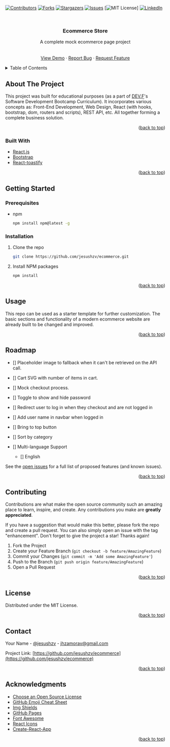 <div id="top"></div>

[![Contributors][contributors-shield]][contributors-url]
[![Forks][forks-shield]][forks-url]
[![Stargazers][stars-shield]][stars-url]
[![Issues][issues-shield]][issues-url]
[![MIT License][license-shield]]
[![LinkedIn][linkedin-shield]][linkedin-url]



<!-- PROJECT LOGO -->
<br />
<div align="center">
  <h3 align="center">Ecommerce Store</h3>

  <p align="center">
    A complete mock ecommerce page project
    <br />
    <br />
    <br />
    <a href="https://epic-poitras-6a786e.netlify.app">View Demo</a>
    ·
    <a href="https://github.com/jesushzv/ecommerce/issues">Report Bug</a>
    ·
    <a href="https://github.com/jesushzv/ecommerce/issues">Request Feature</a>
  </p>
</div>



<!-- TABLE OF CONTENTS -->
<details>
  <summary>Table of Contents</summary>
  <ol>
    <li>
      <a href="#about-the-project">About The Project</a>
      <ul>
        <li><a href="#built-with">Built With</a></li>
      </ul>
    </li>
    <li>
      <a href="#getting-started">Getting Started</a>
      <ul>
        <li><a href="#prerequisites">Prerequisites</a></li>
        <li><a href="#installation">Installation</a></li>
      </ul>
    </li>
    <li><a href="#usage">Usage</a></li>
    <li><a href="#roadmap">Roadmap</a></li>
    <li><a href="#contributing">Contributing</a></li>
    <li><a href="#license">License</a></li>
    <li><a href="#contact">Contact</a></li>
    <li><a href="#acknowledgments">Acknowledgments</a></li>
  </ol>
</details>



<!-- ABOUT THE PROJECT -->
## About The Project

This project was built for educational purposes (as a part of [DEV.F](https://www.devf.la)'s Software Development Bootcamp Curriculum). It incorporates various concepts as: Front-End Development, Web Design, React (with hooks, bootstrap, dom, routers and scripts), REST API, etc. All together forming a complete business solution.

<p align="right">(<a href="#top">back to top</a>)</p>



### Built With

* [React.js](https://reactjs.org/)
* [Bootstrap](https://getbootstrap.com)
* [React-toastify](https://fkhadra.github.io/react-toastify/introduction)

<p align="right">(<a href="#top">back to top</a>)</p>



<!-- GETTING STARTED -->
## Getting Started

### Prerequisites

* npm
  ```sh
  npm install npm@latest -g
  ```

### Installation

1. Clone the repo
   ```sh
   git clone https://github.com/jesushzv/ecommerce.git
   ```
2. Install NPM packages
   ```sh
   npm install
   ```

<p align="right">(<a href="#top">back to top</a>)</p>



<!-- USAGE EXAMPLES -->
## Usage

This repo can be used as a starter template for further customization. The basic sections and functionality of a modern ecommerce website are already built to be changed and improved.

<p align="right">(<a href="#top">back to top</a>)</p>



<!-- ROADMAP -->
## Roadmap
- [] Placeholder image to fallback when it can't be retrieved on the API call.
- [] Cart SVG with number of items in cart.
- [] Mock checkout process.
- [] Toggle to show and hide password
- [] Redirect user to log in when they checkout and are not logged in
- [] Add user name in navbar when logged in
- [] Bring to top button
- [] Sort by category

- [] Multi-language Support
    - [] English

See the [open issues](https://github.com/jesushzv/ecommerce/issues) for a full list of proposed features (and known issues).

<p align="right">(<a href="#top">back to top</a>)</p>



<!-- CONTRIBUTING -->
## Contributing

Contributions are what make the open source community such an amazing place to learn, inspire, and create. Any contributions you make are **greatly appreciated**.

If you have a suggestion that would make this better, please fork the repo and create a pull request. You can also simply open an issue with the tag "enhancement".
Don't forget to give the project a star! Thanks again!

1. Fork the Project
2. Create your Feature Branch (`git checkout -b feature/AmazingFeature`)
3. Commit your Changes (`git commit -m 'Add some AmazingFeature'`)
4. Push to the Branch (`git push origin feature/AmazingFeature`)
5. Open a Pull Request

<p align="right">(<a href="#top">back to top</a>)</p>



<!-- LICENSE -->
## License

Distributed under the MIT License.

<p align="right">(<a href="#top">back to top</a>)</p>



<!-- CONTACT -->
## Contact

Your Name - [@jesushzv](https://www.instagram.com/jesushzv/) - jhzamorav@gmail.com

Project Link: [https://github.com/jesushzv/ecommerce](https://github.com/jesushzv/ecommerce)

<p align="right">(<a href="#top">back to top</a>)</p>



<!-- ACKNOWLEDGMENTS -->
## Acknowledgments

* [Choose an Open Source License](https://choosealicense.com)
* [GitHub Emoji Cheat Sheet](https://www.webpagefx.com/tools/emoji-cheat-sheet)
* [Img Shields](https://shields.io)
* [GitHub Pages](https://pages.github.com)
* [Font Awesome](https://fontawesome.com)
* [React Icons](https://react-icons.github.io/react-icons/search)
* [Create-React-App](https://create-react-app.dev)

<p align="right">(<a href="#top">back to top</a>)</p>



<!-- MARKDOWN LINKS & IMAGES -->
<!-- https://www.markdownguide.org/basic-syntax/#reference-style-links -->
[contributors-shield]: https://img.shields.io/github/contributors/othneildrew/Best-README-Template.svg?style=for-the-badge
[contributors-url]: https://github.com/jesushzv/ecommerce/graphs/contributors
[forks-shield]: https://img.shields.io/github/forks/othneildrew/Best-README-Template.svg?style=for-the-badge
[forks-url]: https://github.com/jesushzv/ecommerce/network/members
[stars-shield]: https://img.shields.io/github/stars/othneildrew/Best-README-Template.svg?style=for-the-badge
[stars-url]: https://github.com/jesushzv/ecommerce/stargazers
[issues-shield]: https://img.shields.io/github/issues/othneildrew/Best-README-Template.svg?style=for-the-badge
[issues-url]: https://github.com/jesushzv/ecommerce/issues
[license-shield]: https://img.shields.io/github/license/othneildrew/Best-README-Template.svg?style=for-the-badge
[linkedin-shield]: https://img.shields.io/badge/-LinkedIn-black.svg?style=for-the-badge&logo=linkedin&colorB=555
[linkedin-url]: https://www.linkedin.com/in/jesus-hector-zamora/
[product-screenshot]: images/screenshot.png
